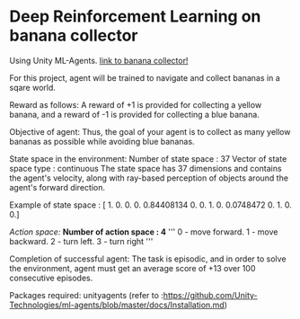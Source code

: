 # Deep Reinforcement Learning on banana collector

Using Unity ML-Agents. 
[link to banana collector!](https://github.com/Unity-Technologies/ml-agents/blob/master/docs/Learning-Environment-Examples.md#banana-collector)

For this project, agent will be trained to navigate and collect bananas in a sqare world.

Reward as follows:
A reward of +1 is provided for collecting a yellow banana, and a reward of -1 is provided for collecting a blue banana. 

Objective of agent:
Thus, the goal of your agent is to collect as many yellow bananas as possible while avoiding blue bananas.

State space in the environment:
Number of state space : 37
Vector of state space type : continuous
The state space has 37 dimensions and contains the agent's velocity, along with ray-based perception of objects around the agent's forward direction. 

Example of state space :
[ 1.          0.          0.          0.          0.84408134  0.          0.    1.          0.          0.0748472   0.          1.          0.          0.]

*Action space:*
__Number of action space : 4__
'''
0 - move forward.
1 - move backward.
2 - turn left.
3 - turn right
'''

Completion of successful agent:
The task is episodic, and in order to solve the environment, agent must get an average score of +13 over 100 consecutive episodes.

Packages required:
unityagents (refer to :https://github.com/Unity-Technologies/ml-agents/blob/master/docs/Installation.md)


